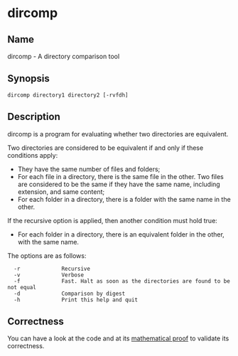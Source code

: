 # dircomp
## Name
dircomp - A directory comparison tool

## Synopsis
`dircomp directory1 directory2 [-rvfdh]`

## Description
dircomp is a program for evaluating whether two directories are equivalent.

Two directories are considered to be equivalent if and only if these conditions apply:
* They have the same number of files and folders;
* For each file in a directory, there is the same file in the other. Two files are considered to be the same 
if they have the same name, including extension, and same content;
* For each folder in a directory, there is a folder with the same name in the other.

If the recursive option is applied, then another condition must hold true:
* For each folder in a directory, there is an equivalent folder in the other, with the same name.

The options are as follows:
```
  -r             Recursive
  -v             Verbose
  -f             Fast. Halt as soon as the directories are found to be not equal             
  -d             Comparison by digest
  -h             Print this help and quit
```

## Correctness
You can have a look at the code and at its [mathematical proof](https://github.com/xfarrow/dircomp/wiki/Mathematical-correctness-of-dircomp) to validate its correctness.
